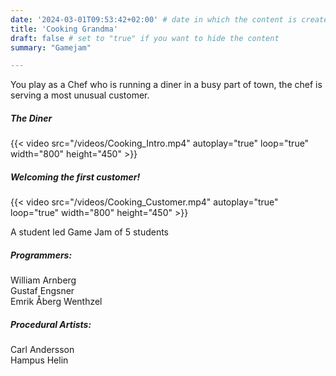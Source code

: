 ```yaml
---
date: '2024-03-01T09:53:42+02:00' # date in which the content is created - defaults to "today"
title: 'Cooking Grandma'
draft: false # set to "true" if you want to hide the content 
summary: "Gamejam"

---
```

You play as a Chef who is running a diner in a busy part of town, the chef is serving a most unusual customer.  

##### The Diner
{{< video src="/videos/Cooking_Intro.mp4" autoplay="true" loop="true" width="800" height="450" >}}  

 

##### Welcoming the first customer!

{{< video src="/videos/Cooking_Customer.mp4" autoplay="true" loop="true" width="800" height="450" >}}




A student led Game Jam of 5 students  
##### Programmers: 
William Arnberg  
Gustaf Engsner  
Emrik Åberg Wenthzel

##### Procedural Artists:
Carl Andersson  
Hampus Helin
